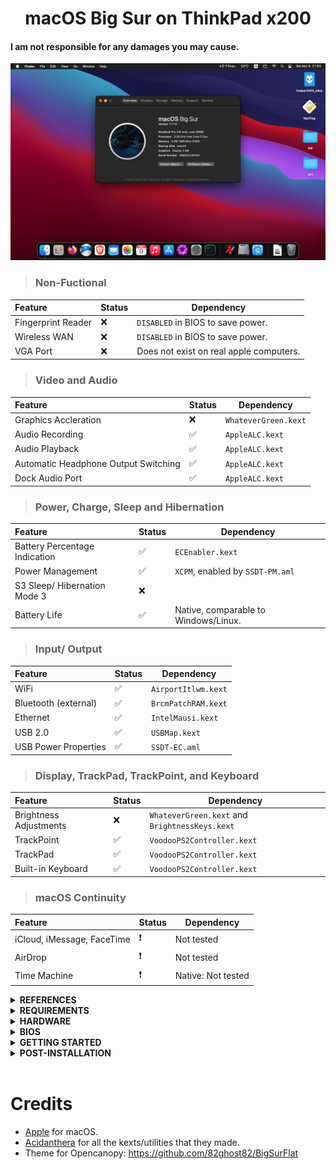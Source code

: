 <h1 align="center">macOS Big Sur on ThinkPad x200</h1>

#### I am not responsible for any damages you may cause.
![Screenshot from my X200 running Monterey!](ScreenShot.png)


> ### Non-Fuctional

| Feature                              | Status | Dependency          |
| :----------------------------------- | ------ | ------------------- |
| Fingerprint Reader                   | ❌   | `DISABLED` in BIOS to save power. |
| Wireless WAN                         | ❌   | `DISABLED` in BIOS to save power. |
| VGA Port                             | ❌   | Does not exist on real apple computers. |

> ### Video and Audio

| Feature                              | Status | Dependency          |
| :----------------------------------- | ------ | ------------------- |
| Graphics Accleration                 | ❌   | `WhateverGreen.kext`  |
| Audio Recording                      | ✅   | `AppleALC.kext`       |
| Audio Playback                       | ✅   | `AppleALC.kext`       |
| Automatic Headphone Output Switching | ✅   | `AppleALC.kext`       |
| Dock Audio Port                      | ✅   | `AppleALC.kext`       |

> ### Power, Charge, Sleep and Hibernation

| Feature                              | Status | Dependency          |
| :----------------------------------- | ------ | ------------------- |
| Battery Percentage Indication        | ✅   | `ECEnabler.kext`            | 
| Power Management                     | ✅   | `XCPM`, enabled by `SSDT-PM.aml` |
| S3 Sleep/ Hibernation Mode 3         | ❌   |   |   
| Battery Life                         | ✅   | Native, comparable to Windows/Linux. |

> ### Input/ Output

| Feature                              | Status | Dependency          |
| :----------------------------------- | ------ | ------------------- |
| WiFi                                 | ✅   | `AirportItlwm.kext`  |
| Bluetooth (external)                 | ✅   | `BrcmPatchRAM.kext`  |
| Ethernet                             | ✅   | `IntelMausi.kext`  |
| USB 2.0                              | ✅   | `USBMap.kext`   |
| USB Power Properties                 | ✅   | `SSDT-EC.aml` |

> ### Display, TrackPad, TrackPoint, and Keyboard

| Feature                              | Status | Dependency          |
| :----------------------------------- | ------ | ------------------- |
| Brightness Adjustments | ❌  | `WhateverGreen.kext` and `BrightnessKeys.kext`|
| TrackPoint             | ✅  | `VoodooPS2Controller.kext` |
| TrackPad               | ✅  | `VoodooPS2Controller.kext` |
| Built-in Keyboard      | ✅  | `VoodooPS2Controller.kext` ||

> ### macOS Continuity

| Feature                              | Status | Dependency          |
| :----------------------------------- | ------ | ------------------- |
| iCloud, iMessage, FaceTime           | ❗   | Not tested            |
| AirDrop                              | ❗   | Not tested            |
| Time Machine                         | ❗   | Native: Not tested    |

</details>

<details>
<summary><strong> REFERENCES </strong></summary>
<br>

Read these before you start:

- [dortania's Hackintosh guides](https://github.com/dortania).
- [dortania's OpenCore Install Guide](https://dortania.github.io/OpenCore-Install-Guide/).
- [dortania's OpenCore Post Install Guide](https://dortania.github.io/OpenCore-Post-Install/).
- [dortania/ Getting Started with ACPI](https://dortania.github.io/Getting-Started-With-ACPI/).
- [dortania/ opencore `multiboot`](https://github.com/dortania/OpenCore-Multiboot).
- [dortania/ `USB map` guide](https://dortania.github.io/OpenCore-Post-Install/usb/).
- [WhateverGreen Intel HD Manual](https://github.com/acidanthera/WhateverGreen/blob/master/Manual/FAQ.IntelHD.en.md).
- [Installing macOS Ventura or newer on legacy Intel CPUs](https://github.com/5T33Z0/OC-Little-Translated/blob/main/14_OCLP_Wintel/Guides/Nehalem-Westmere-Lynnfield.md)
- [Sandy and Ivy Bridge Power Management](https://dortania.github.io/OpenCore-Post-Install/universal/pm.html#sandy-and-ivy-bridge-power-management)
- [How to Enable CPU Power Management on macOS](https://elitemacx86.com/threads/how-to-enable-cpu-power-management-on-macos-intel-amd.93/)
- `Configuration.pdf` and `Differences.pdf` in each `OpenCore` releases.

</details>

<details>
<summary><strong> REQUIREMENTS </strong></summary>
<br>

- A macOS machine(optional): to create the macOS installer.
- Flash drive, 12GB or more, for the above purpose.  
- Xcode works fine for editing plist files on macOS, but I prefer [PlistEdit Pro](https://www.fatcatsoftware.com/plisteditpro/).  
- [ProperTree](https://github.com/corpnewt/ProperTree) if you need to edit plist files on Windows.  
- [MaciASL](https://github.com/acidanthera/MaciASL), for patching ACPI tables and editing ACPI patches.
- [MountEFI](https://github.com/corpnewt/MountEFI) to quickly mount EFI partitions.  
- [IORegistryExplorer](https://developer.apple.com/downloads), for diagnosis.  
- [Hackintool](https://www.insanelymac.com/forum/topic/335018-hackintool-v286/), for diagnostic ONLY, Hackintool should not be used for patching, it is outdated.
- Patience and time, especially if this is your first time Hackintosh-ing.

</details>

<details>
<summary><strong> HARDWARE </strong></summary>
<br>

| Category    | THINKPAD X220            |
| ----------- | ------------------------ |
| CPU         | Intel Core 2 Duo P8400   |
| RAM         | 4 GB DDR3 SDRAM(PC3-8500) |
| GPU         | Intel GMA 4500MHD         |
| HDD         | 500GB                    |
| Display     | 12.1' WXGA (1280x800)    |
| WiFi / BT   | Centrino® N 2200/BCM 2045B |
|Bootloader   | OpenCore v0.7.1      |

- Refer to [X200-Platform_Specifications](https://www.productindetail.com/pn/lenovo-thinkpad-x200) for possible stock ThinkPad X200 configurations.

</details>

<details>
<summary><strong> BIOS </strong></summary>
<br>  
  
| Category       |                                     |
| -------------- | ----------------------------------- |
| Serial ATA     | AHCI                                |


</details>

<details>
<summary><strong> GETTING STARTED </strong></summary>
<br>

Before you do anything, please familiarize yourself with basic Hackintosh terminologies and the basic Hackintosh process by throughly reading Dortania guides as linked in `REFERENCES`

- Creating a macOS installer(MBR boot): refer to [Dortania's OpenCore Install Guide](https://dortania.github.io/OpenCore-Install-Guide/installer-guide/)
- [**README-HARDWARE**](/Other/README_HARDWARE.md): Requirements before installing.
- [**README-OTHERS**](/Other/README_OTHERS.md): for post installation settings and other remarks.

</details>

<details>
<summary><strong> POST-INSTALLATION </strong></summary>
<br>

- To use mod bios, disable the AppleCpuPmCfgLock Quirk.
- To use HomeBrew, edit HomeBrew ENV from '-march=nehalem' to '-march=core2'  

</details>


<br>

# Credits
- [Apple](https://www.apple.com) for macOS.
- [Acidanthera](https://github.com/acidanthera) for all the kexts/utilities that they made.
-  Theme for Opencanopy:  https://github.com/82ghost82/BigSurFlat
